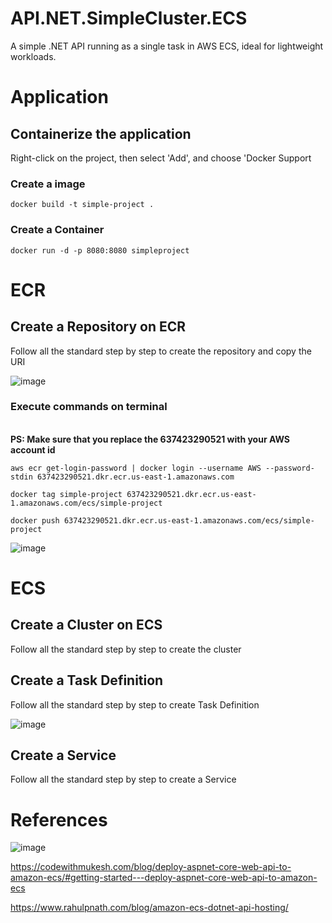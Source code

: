 # API.NET.SimpleCluster.ECS
A simple .NET API running as a single task in AWS ECS, ideal for lightweight workloads.

# Application

## Containerize the application
Right-click on the project, then select 'Add', and choose 'Docker Support

### Create a image
```
docker build -t simple-project .
```

### Create a Container
```
docker run -d -p 8080:8080 simpleproject
```


# ECR

## Create a Repository on ECR
Follow all the standard step by step to create the repository and copy the URI

![image](https://github.com/user-attachments/assets/a7a44d5c-3e9c-4eda-82a8-1cfa136c830f)

### Execute commands on terminal

</br> **PS: Make sure that you replace the 637423290521 with your AWS account id**


```
aws ecr get-login-password | docker login --username AWS --password-stdin 637423290521.dkr.ecr.us-east-1.amazonaws.com
```


```
docker tag simple-project 637423290521.dkr.ecr.us-east-1.amazonaws.com/ecs/simple-project
```

```
docker push 637423290521.dkr.ecr.us-east-1.amazonaws.com/ecs/simple-project
```
![image](https://github.com/user-attachments/assets/b58f6598-1072-45e4-9386-6faa54c3c42f)


# ECS


## Create a Cluster on ECS
Follow all the standard step by step to create the cluster


## Create a Task Definition

Follow all the standard step by step to create Task Definition

![image](https://github.com/user-attachments/assets/6cb7db1f-8164-4ab0-8d74-230deb9176df)

## Create a Service
Follow all the standard step by step to create a Service

# References

![image](https://github.com/user-attachments/assets/8d69fcb7-92d9-4e38-bd2c-417871df1459)

https://codewithmukesh.com/blog/deploy-aspnet-core-web-api-to-amazon-ecs/#getting-started---deploy-aspnet-core-web-api-to-amazon-ecs

https://www.rahulpnath.com/blog/amazon-ecs-dotnet-api-hosting/
